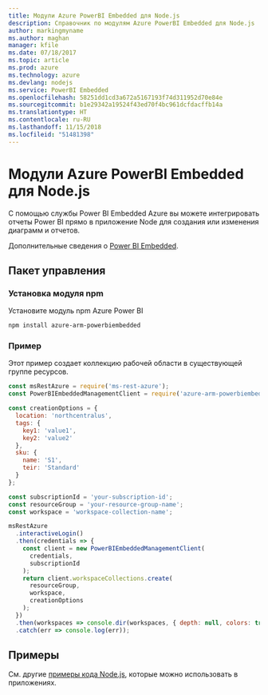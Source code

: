 ```yaml
---
title: Модули Azure PowerBI Embedded для Node.js
description: Справочник по модулям Azure PowerBI Embedded для Node.js
author: markingmyname
ms.author: maghan
manager: kfile
ms.date: 07/18/2017
ms.topic: article
ms.prod: azure
ms.technology: azure
ms.devlang: nodejs
ms.service: PowerBI Embedded
ms.openlocfilehash: 58251dd1cd3a672a5167193f74d311952d70e84e
ms.sourcegitcommit: b1e29342a19524f43ed70f4bc961dcfdacffb14a
ms.translationtype: HT
ms.contentlocale: ru-RU
ms.lasthandoff: 11/15/2018
ms.locfileid: "51481398"
---
```

# <a name="azure-powerbi-embedded-modules-for-nodejs"></a>Модули Azure PowerBI Embedded для Node.js

С помощью службы Power BI Embedded Azure вы можете интегрировать отчеты Power BI прямо в приложение Node для создания или изменения диаграмм и отчетов.

Дополнительные сведения о [Power BI Embedded](https://powerbi.microsoft.com/documentation/powerbi-developer-embedding/).

## <a name="management-package"></a>Пакет управления

### <a name="install-the-npm-module"></a>Установка модуля npm

Установите модуль npm Azure Power BI

```bash
npm install azure-arm-powerbiembedded
```

### <a name="example"></a>Пример

Этот пример создает коллекцию рабочей области в существующей группе ресурсов.

```javascript
const msRestAzure = require('ms-rest-azure');
const PowerBIEmbeddedManagementClient = require('azure-arm-powerbiembedded');

const creationOptions = {
  location: 'northcentralus',
  tags: {
    key1: 'value1',
    key2: 'value2'
  },
  sku: {
    name: 'S1',
    teir: 'Standard'
  }
};

const subscriptionId = 'your-subscription-id';
const resourceGroup = 'your-resource-group-name';
const workspace = 'workspace-collection-name';

msRestAzure
  .interactiveLogin()
  .then(credentials => {
    const client = new PowerBIEmbeddedManagementClient(
      credentials,
      subscriptionId
    );
    return client.workspaceCollections.create(
      resourceGroup,
      workspace,
      creationOptions
    );
  })
  .then(workspaces => console.dir(workspaces, { depth: null, colors: true }))
  .catch(err => console.log(err));
```

## <a name="samples"></a>Примеры

См. другие [примеры кода Node.js](https://azure.microsoft.com/resources/samples/?platform=nodejs), которые можно использовать в приложениях.
